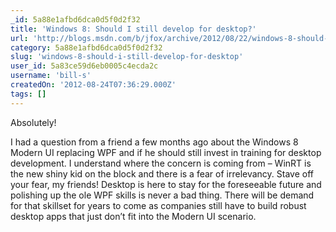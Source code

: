 ```yaml
---
_id: 5a88e1afbd6dca0d5f0d2f32
title: 'Windows 8: Should I still develop for desktop?'
url: 'http://blogs.msdn.com/b/jfox/archive/2012/08/22/windows-8-should-i-still-develop-for-desktop.aspx'
category: 5a88e1afbd6dca0d5f0d2f32
slug: 'windows-8-should-i-still-develop-for-desktop'
user_id: 5a83ce59d6eb0005c4ecda2c
username: 'bill-s'
createdOn: '2012-08-24T07:36:29.000Z'
tags: []
---
```


Absolutely!

I had a question from a friend a few months ago about the Windows 8 Modern UI replacing WPF and if he should still invest in training for desktop development. I understand where the concern is coming from – WinRT is the new shiny kid on the block and there is a fear of irrelevancy. Stave off your fear, my friends! Desktop is here to stay for the foreseeable future and polishing up the ole WPF skills is never a bad thing. There will be demand for that skillset for years to come as companies still have to build robust desktop apps that just don’t fit into the Modern UI scenario.
